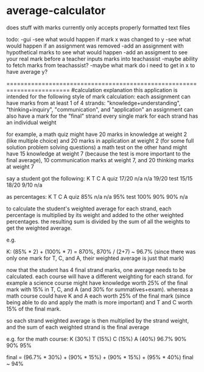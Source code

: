 # average-calculator
does stuff with marks
currently only accepts properly formatted text files

todo:
-gui
-see what would happen if mark x was changed to y
-see what would happen if an assignment was removed
-add an assignment with hypothetical marks to see what would happen
-add an assigment to see your real mark before a teacher inputs marks into teachassist
-maybe ability to fetch marks from teachassist?
-maybe what mark do i need to get in x to have average y?

========================================================================
#calculation explanation
this application is intended for the following style of mark calculation:
each assignment can have marks from at least 1 of 4 strands: "knowledge+understanding", "thinking+inquiry", "communication", and "application"
an assignment can also have a mark for the "final" strand
every single mark for each strand has an individual weight

for example, a math quiz might have 20 marks in knowledge at weight 2 (like multiple choice) and 20 marks in application at weight 2 (for some full solution problem solving questions)
a math test on the other hand might have 15 knowledge at weight 7 (because the test is more important to the final average), 10 communication marks at weight 7, and 20 thinking marks at weight 7

say a student got the following:
      K     T     C     A
quiz  17/20 n/a   n/a   19/20
test  15/15 18/20 9/10  n/a

as percentages:
      K    T    C    A
quiz  85%  n/a  n/a  95%
test  100% 90%  90%  n/a

to calculate the student's weighted average for each strand, each percentage is multiplied by its weight and added to the other weighted percentages. the resulting sum is divided by the sum of all the weights to get the weighted average.

e.g.

K: (85% * 2) + (100% * 7) = 870%, 870% / (2+7) ~ 96.7%
(since there was only one mark for T, C, and A, their weighted average is just that mark)

now that the student has 4 final strand marks, one average needs to be calculated.
each course will have a different weighting for each strand. for example a science course might have knowledge worth 25% of the final mark with 15% in T, C, and A (and 30% for summatives+exam). whereas a math course could have K and A each worth 25% of the final mark (since being able to do and apply the math is more important) and T and C worth 15% of the final mark.

so each strand weighted average is then multiplied by the strand weight, and the sum of each weighted strand is the final average

e.g. for the math course:
K (30%) T (15%) C (15%) A (40%)
96.7%   90%     90%     95%

final = (96.7% * 30%) + (90% * 15%) + (90% * 15%) + (95% * 40%)
final ~ 94%
